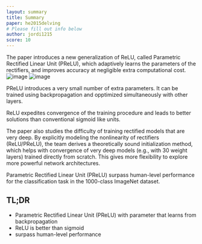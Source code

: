 ```yaml
---
layout: summary
title: Summary
paper: he2015delving
# Please fill out info below
author: jordi1215
score: 10
---
```


The paper introduces a new generalization of ReLU, called Parametric Rectified Linear Unit (PReLU), which adaptively learns the parameters of the rectifiers, and improves accuracy at negligible extra computational cost.
![image](https://user-images.githubusercontent.com/17770319/131951183-e94ad855-480d-4ed0-a5c5-c69b66127b05.png)
![image](https://user-images.githubusercontent.com/17770319/131951231-54edfeaa-6c8c-4bc1-bc82-67d64cf4efe5.png)

PReLU introduces a very small number of extra parameters. It can be trained using backpropagation and opptimized simultaneously with other layers.

ReLU expedites convergence of the training procedure and leads to better solutions than conventional sigmoid like units.

The paper also studies the difficulty of training rectified models that are very deep. By explicitly modeling the nonlinearity of rectifiers (ReLU/PReLU), the team derives a theoretically sound initialization method, which helps with convergence of very deep models (e.g., with 30 weight layers) trained directly from scratch. This gives more flexibility to explore more powerful network architectures.

Parametric Rectified Linear Unit (PReLU) surpass human-level performance for the classification task in the 1000-class ImageNet dataset.

## TL;DR
* Parametric Rectified Linear Unit (PReLU) with parameter that learns from backpropagation
* ReLU is better than sigmoid
* surpass human-level performance
